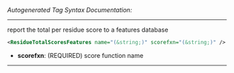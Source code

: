 _Autogenerated Tag Syntax Documentation:_

---
report the total per residue score to a features database

```xml
<ResidueTotalScoresFeatures name="(&string;)" scorefxn="(&string;)" />
```

-   **scorefxn**: (REQUIRED) score function name

---
